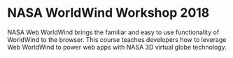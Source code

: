 # NASA WorldWind Workshop 2018

NASA Web WorldWind brings the familiar and easy to use functionality of WorldWind to the browser. This course teaches 
developers how to leverage Web WorldWind to power web apps with NASA 3D virtual globe technology.

